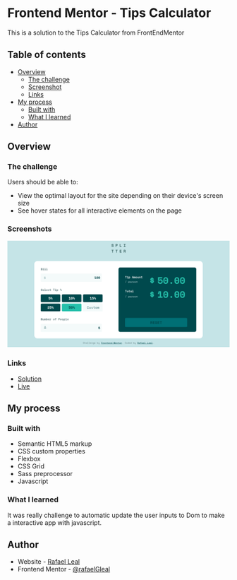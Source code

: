 # Frontend Mentor - Tips Calculator

This is a solution to the Tips Calculator from FrontEndMentor

## Table of contents

- [Overview](#overview)
  - [The challenge](#the-challenge)
  - [Screenshot](#screenshot)
  - [Links](#links)
- [My process](#my-process)
  - [Built with](#built-with)
  - [What I learned](#what-i-learned)
- [Author](#author)


## Overview

### The challenge

Users should be able to:

- View the optimal layout for the site depending on their device's screen size
- See hover states for all interactive elements on the page

### Screenshots

![](./screenshot.png) 


### Links

- [Solution](https://github.com/RafaelGLeal/Tips-Calculator/blob/master/assets/js/main.js)
- [Live](https://tipscalculatorfem.netlify.app/)

## My process

### Built with

- Semantic HTML5 markup
- CSS custom properties
- Flexbox
- CSS Grid
- Sass preprocessor
- Javascript

### What I learned

It was really challenge to automatic update the user inputs to Dom to make a interactive app with javascript.


## Author

- Website - [Rafael Leal](https://github.com/RafaelGLeal)
- Frontend Mentor - [@rafaelGleal](https://www.frontendmentor.io/profile/rafaelGleal)
